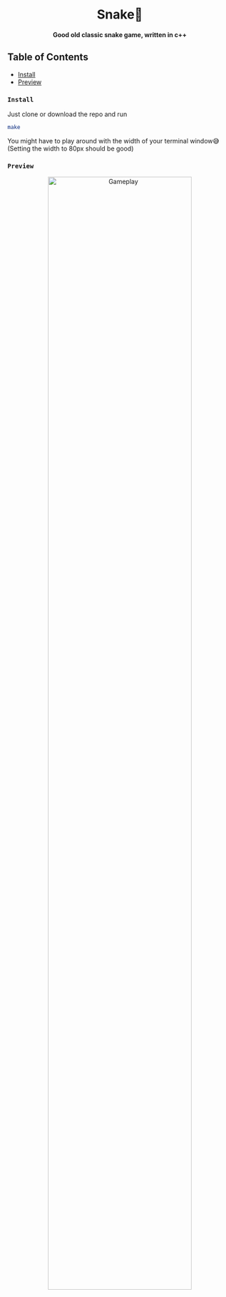 <div align="center">
   <h1>Snake🐍</h1>
   <h4>Good old classic snake game, written in c++</h4>
</div>

## Table of Contents

- [Install](#install)
- [Preview](#preview)

### `Install`

Just clone or download the repo and run

```bash
make
```

You might have to play around with the width of your terminal window😅<br />
(Setting the width to 80px should be good)

### `Preview`

<div align="center">
	<img width="80%" src="https://i.imgur.com/cKKnFY9.gif" alt="Gameplay"/>
</div>
